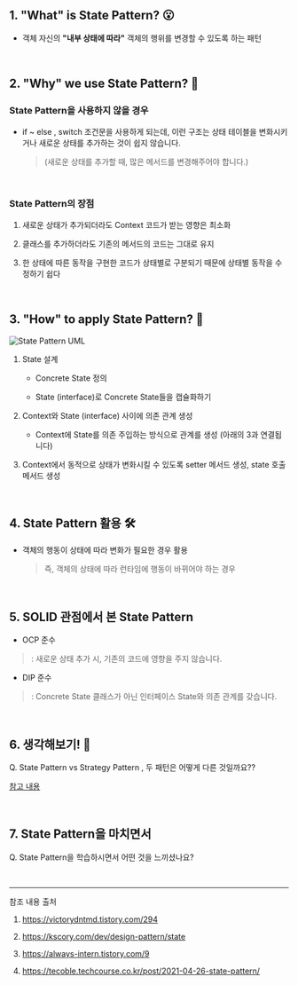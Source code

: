 ## 1. "What" is State Pattern? 😮
* 객체 자신의 **"내부 상태에 따라"** 객체의 행위를 변경할 수 있도록 하는 패턴

<br>

## 2. "Why" we use State Pattern? 🤔

### State Pattern을 사용하지 않을 경우

* if ~ else , switch 조건문을 사용하게 되는데, 이런 구조는 상태 테이블을 변화시키거나 새로운 상태를 추가하는 것이 쉽지 않습니다.
  
    > (새로운 상태를 추가할 때, 많은 메서드를 변경해주어야 합니다.)

<br>

### State Pattern의 장점

1. 새로운 상태가 추가되더라도 Context 코드가 받는 영향은 최소화

2. 클래스를 추가하더라도 기존의 메서드의 코드는 그대로 유지

3. 한 상태에 따른 동작을 구현한 코드가 상태별로 구분되기 때문에 상태별 동작을 수정하기 쉽다

<br>

## 3. "How" to apply State Pattern? 🧐

![State Pattern UML](https://media.vlpt.us/images/y_dragonrise/post/b0cd2535-b0f8-4aa6-8fdc-7c1c164e89b2/image.png)

1. State 설계
    * Concrete State 정의
    
    * State (interface)로 Concrete State들을 캡슐화하기

2. Context와 State (interface) 사이에 의존 관계 생성
    
    * Context에 State를 의존 주입하는 방식으로 관계를 생성 (아래의 3과 연결됩니다)
    
3. Context에서 동적으로 상태가 변화시킬 수 있도록 setter 메서드 생성, state 호출 메서드 생성

<br>


## 4. State Pattern 활용 🛠

* 객체의 행동이 상태에 따라 변화가 필요한 경우 활용

  > 즉, 객체의 상태에 따라 런타임에 행동이 바뀌어야 하는 경우


<br>

## 5. SOLID 관점에서 본 State Pattern

* OCP 준수

>: 새로운 상태 추가 시, 기존의 코드에 영향을 주지 않습니다.

* DIP 준수

>: Concrete State 클래스가 아닌 인터페이스 State와 의존 관계를 갖습니다.

<br>


## 6. 생각해보기! 🤔

Q. State Pattern vs Strategy Pattern , 두 패턴은 어떻게 다른 것일까요??

[참고 내용](https://github.com/KWSStudy/Refactoring/issues/2) 

<br>

## 7. State Pattern을 마치면서 

Q. State Pattern을 학습하시면서 어떤 것을 느끼셨나요?

<br>

---
참조 내용 출처

1. https://victorydntmd.tistory.com/294

2. https://kscory.com/dev/design-pattern/state

3. https://always-intern.tistory.com/9

4. https://tecoble.techcourse.co.kr/post/2021-04-26-state-pattern/
